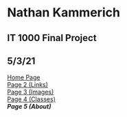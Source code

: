# Nathan Kammerich
## IT 1000 Final Project
## 5/3/21
[Home Page](README.md) \
[Page 2 (Links)](page2.md) \
[Page 3 (Images)](page3.md) \
[Page 4 (Classes)](page4.md) \
***Page 5 (About)*** 